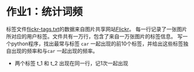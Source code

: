 
# 作业1：统计词频

标签文件[flickr-tags.txt](https://github.com/ruc-python/2017fall/blob/master/data/flickr-tags.txt)的数据来自图片共享网站[Flickr](https://www.flickr.com/)。
每一行记录了一张图片所对应的用户标签。文件共有一万行，包含了来自一万张图片的标签信息。
写一个python程序，找出最常与标签 `car` 一起出现的前10个标签，并给出这些标签独自出现的频率和与`car` 一起出现的频率。

+ 两个标签 t_1 和 t_2 出现在同一行，记1次一起出现 
